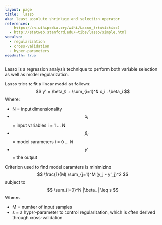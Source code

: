 ```yaml
---
layout: page
title:  lasso
aka: least absolute shrinkage and selection operator
references:
  - https://en.wikipedia.org/wiki/Lasso_(statistics)
  - http://statweb.stanford.edu/~tibs/lasso/simple.html
seealso:
  - regularization
  - cross-validation
  - hyper-parameters
needmath: true
---
```

Lasso is a regression analysis technique to perform both variable selection as
well as model regularization.

Lasso tries to fit a linear model as follows:
$$ y' = \beta_0 + \sum_{i=1}^N x_i . \beta_i $$
Where:
* N = input dimensionality
* $$ x_i $$ = input variables i = 1 ... N
* $$ \beta_i $$ = model parameters i = 0 ... N
* $$y'$$ = the output

Criterion used to find model paramters is minimizing
$$ \frac{1}{M} \sum_{j=1}^M (y_j - y'_j)^2 $$ subject to
$$ \sum_{i=0}^N |\beta_i| \leq s $$
Where:
* M = number of input samples
* s = a hyper-parameter to control regularization, which is often derived
  through cross-validation
